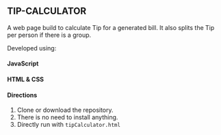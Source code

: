 ## TIP-CALCULATOR

A web page build to calculate Tip for a generated bill. It also splits the Tip per person if there is a group. 

Developed using:
#### JavaScript
#### HTML & CSS

#### Directions ####

1) Clone or download the repository.
2) There is no need to install anything.
3) Directly run with `tipCalculator.html`
